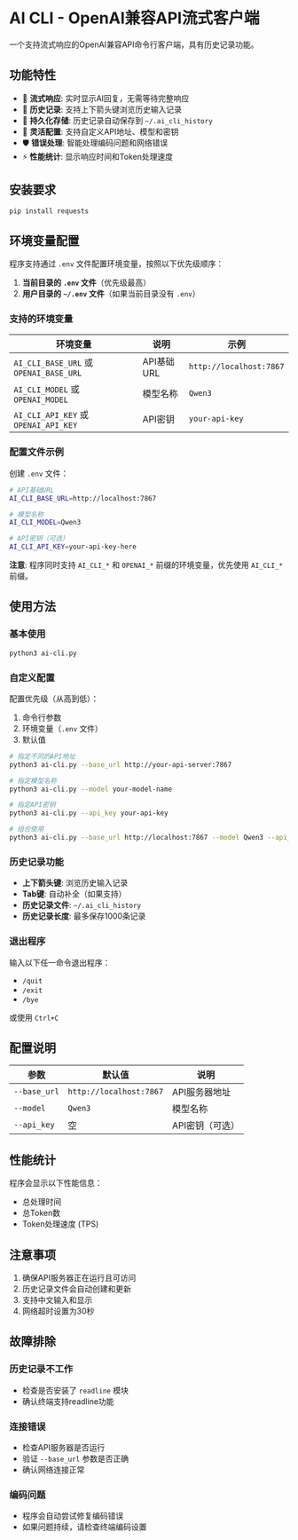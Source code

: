 # AI CLI - OpenAI兼容API流式客户端

一个支持流式响应的OpenAI兼容API命令行客户端，具有历史记录功能。

## 功能特性

- 🔄 **流式响应**: 实时显示AI回复，无需等待完整响应
- 📝 **历史记录**: 支持上下箭头键浏览历史输入记录
- 💾 **持久化存储**: 历史记录自动保存到 `~/.ai_cli_history`
- 🔧 **灵活配置**: 支持自定义API地址、模型和密钥
- 🛡️ **错误处理**: 智能处理编码问题和网络错误
- ⚡ **性能统计**: 显示响应时间和Token处理速度

## 安装要求

```bash
pip install requests
```

## 环境变量配置

程序支持通过 `.env` 文件配置环境变量，按照以下优先级顺序：

1. **当前目录的 `.env` 文件**（优先级最高）
2. **用户目录的 `~/.env` 文件**（如果当前目录没有 `.env`）

### 支持的环境变量

| 环境变量 | 说明 | 示例 |
|----------|------|------|
| `AI_CLI_BASE_URL` 或 `OPENAI_BASE_URL` | API基础URL | `http://localhost:7867` |
| `AI_CLI_MODEL` 或 `OPENAI_MODEL` | 模型名称 | `Qwen3` |
| `AI_CLI_API_KEY` 或 `OPENAI_API_KEY` | API密钥 | `your-api-key` |

### 配置文件示例

创建 `.env` 文件：

```bash
# API基础URL
AI_CLI_BASE_URL=http://localhost:7867

# 模型名称
AI_CLI_MODEL=Qwen3

# API密钥（可选）
AI_CLI_API_KEY=your-api-key-here
```

**注意**: 程序同时支持 `AI_CLI_*` 和 `OPENAI_*` 前缀的环境变量，优先使用 `AI_CLI_*` 前缀。

## 使用方法

### 基本使用

```bash
python3 ai-cli.py
```

### 自定义配置

配置优先级（从高到低）：
1. 命令行参数
2. 环境变量（`.env` 文件）
3. 默认值

```bash
# 指定不同的API地址
python3 ai-cli.py --base_url http://your-api-server:7867

# 指定模型名称
python3 ai-cli.py --model your-model-name

# 指定API密钥
python3 ai-cli.py --api_key your-api-key

# 组合使用
python3 ai-cli.py --base_url http://localhost:7867 --model Qwen3 --api_key sk-xxx
```

### 历史记录功能

- **上下箭头键**: 浏览历史输入记录
- **Tab键**: 自动补全（如果支持）
- **历史记录文件**: `~/.ai_cli_history`
- **历史记录长度**: 最多保存1000条记录

### 退出程序

输入以下任一命令退出程序：
- `/quit`
- `/exit`
- `/bye`

或使用 `Ctrl+C`

## 配置说明

| 参数 | 默认值 | 说明 |
|------|--------|------|
| `--base_url` | `http://localhost:7867` | API服务器地址 |
| `--model` | `Qwen3` | 模型名称 |
| `--api_key` | 空 | API密钥（可选） |

## 性能统计

程序会显示以下性能信息：
- 总处理时间
- 总Token数
- Token处理速度 (TPS)

## 注意事项

1. 确保API服务器正在运行且可访问
2. 历史记录文件会自动创建和更新
3. 支持中文输入和显示
4. 网络超时设置为30秒

## 故障排除

### 历史记录不工作
- 检查是否安装了 `readline` 模块
- 确认终端支持readline功能

### 连接错误
- 检查API服务器是否运行
- 验证 `--base_url` 参数是否正确
- 确认网络连接正常

### 编码问题
- 程序会自动尝试修复编码错误
- 如果问题持续，请检查终端编码设置 